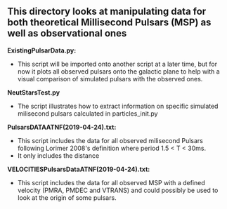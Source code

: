 ## This directory looks at manipulating data for both theoretical Millisecond Pulsars (MSP) as well as observational ones

**ExistingPulsarData.py:**
- This script will be imported onto another script at a later time, but for now it plots all observed pulsars onto the galactic plane to help with a visual comparison of simulated
  pulsars with the observed ones.
 
**NeutStarsTest.py**
- The script illustrates how to extract information on specific simulated milisecond pulsars calculated in particles_init.py
  
**PulsarsDATAATNF(2019-04-24).txt:**
 - This script includes the data for all observed milisecond Pulsars following Lorimer 2008's definition where period 1.5 < T < 30ms.
 - It only includes the distance
 
 **VELOCITIESPulsarsDataATNF(2019-04-24).txt:**
 - This script includes the data for all observed MSP with a defined velocity (PMRA, PMDEC and VTRANS) and could possibly be used to look at the origin of some pulsars.
